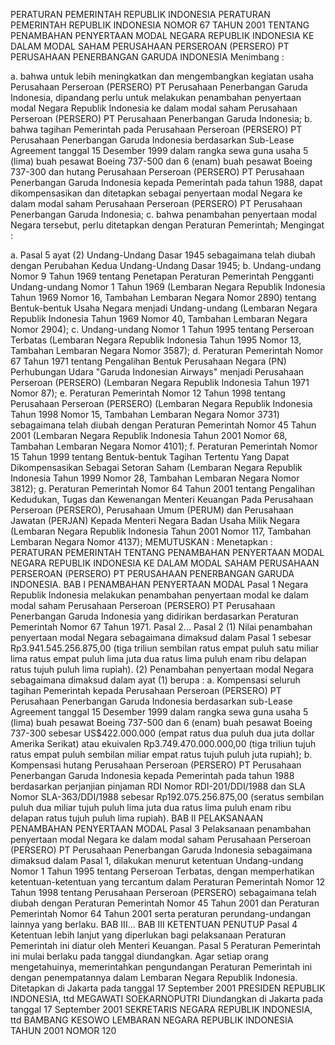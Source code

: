  PERATURAN PEMERINTAH REPUBLIK INDONESIA PERATURAN PEMERINTAH REPUBLIK INDONESIA NOMOR 67 TAHUN 2001 TENTANG PENAMBAHAN PENYERTAAN MODAL NEGARA REPUBLIK INDONESIA KE DALAM MODAL SAHAM PERUSAHAAN PERSEROAN (PERSERO) PT PERUSAHAAN PENERBANGAN GARUDA INDONESIA
Menimbang :

a. bahwa untuk lebih meningkatkan dan mengembangkan kegiatan usaha Perusahaan Perseroan (PERSERO) PT Perusahaan Penerbangan Garuda Indonesia, dipandang perlu untuk melakukan penambahan penyertaan modal Negara Republik Indonesia ke dalam modal saham Perusahaan Perseroan (PERSERO) PT Perusahaan Penerbangan Garuda Indonesia;
b. bahwa tagihan Pemerintah pada Perusahaan Perseroan (PERSERO) PT Perusahaan Penerbangan Garuda Indonesia berdasarkan Sub-Lease Agreement tanggal 15 Desember 1999 dalam rangka sewa guna usaha 5 (lima) buah pesawat Boeing 737-500 dan 6 (enam) buah pesawat Boeing 737-300 dan hutang Perusahaan Perseroan (PERSERO) PT Perusahaan Penerbangan Garuda Indonesia kepada Pemerintah pada tahun 1988, dapat dikompensasikan dan ditetapkan sebagai penyertaan modal Negara ke dalam modal saham Perusahaan Perseroan (PERSERO) PT Perusahaan Penerbangan Garuda Indonesia;
c. bahwa penambahan penyertaan modal Negara tersebut, perlu ditetapkan dengan Peraturan Pemerintah;
Mengingat :

a. Pasal 5 ayat (2) Undang-Undang Dasar 1945 sebagaimana telah diubah dengan Perubahan Kedua Undang-Undang Dasar 1945;
b. Undang-undang Nomor 9 Tahun 1969 tentang Penetapan Peraturan Pemerintah Pengganti Undang-undang Nomor 1 Tahun 1969 (Lembaran Negara Republik Indonesia Tahun 1969 Nomor 16, Tambahan Lembaran Negara Nomor 2890) tentang Bentuk-bentuk Usaha Negara menjadi Undang-undang (Lembaran Negara Republik Indonesia Tahun 1969 Nomor 40, Tambahan Lembaran Negara Nomor 2904);
c. Undang-undang Nomor 1 Tahun 1995 tentang Perseroan Terbatas (Lembaran Negara Republik Indonesia Tahun 1995 Nomor 13, Tambahan Lembaran Negara Nomor 3587);
d. Peraturan Pemerintah Nomor 67 Tahun 1971 tentang Pengalihan Bentuk Perusahaan Negara (PN) Perhubungan Udara "Garuda Indonesian Airways" menjadi Perusahaan Perseroan (PERSERO) (Lembaran Negara Republik Indonesia Tahun 1971 Nomor 87);
e. Peraturan Pemerintah Nomor 12 Tahun 1998 tentang Perusahaan Perseroan (PERSERO) (Lembaran Negara Republik Indonesia Tahun 1998 Nomor 15, Tambahan Lembaran Negara Nomor 3731) sebagaimana telah diubah dengan Peraturan Pemerintah Nomor 45 Tahun 2001 (Lembaran Negara Republik Indonesia Tahun 2001 Nomor 68, Tambahan Lembaran Negara Nomor 4101);
f. Peraturan Pemerintah Nomor 15 Tahun 1999 tentang Bentuk-bentuk Tagihan Tertentu Yang Dapat Dikompensasikan Sebagai Setoran Saham (Lembaran Negara Republik Indonesia Tahun 1999 Nomor 28, Tambahan Lembaran Negara Nomor 3812);
g. Peraturan Pemerintah Nomor 64 Tahun 2001 tentang Pengalihan Kedudukan, Tugas dan Kewenangan Menteri Keuangan Pada Perusahaan Perseroan (PERSERO), Perusahaan Umum (PERUM) dan Perusahaan Jawatan (PERJAN) Kepada Menteri Negara Badan Usaha Milik Negara (Lembaran Negara Republik Indonesia Tahun 2001 Nomor 117, Tambahan Lembaran Negara Nomor 4137);
MEMUTUSKAN :
 Menetapkan : PERATURAN PEMERINTAH TENTANG PENAMBAHAN PENYERTAAN MODAL NEGARA REPUBLIK INDONESIA KE DALAM MODAL SAHAM PERUSAHAAN PERSEROAN (PERSERO) PT PERUSAHAAN PENERBANGAN GARUDA INDONESIA.
BAB I PENAMBAHAN PENYERTAAN MODAL
Pasal 1
Negara Republik Indonesia melakukan penambahan penyertaan modal ke dalam modal saham Perusahaan Perseroan (PERSERO) PT Perusahaan Penerbangan Garuda Indonesia yang didirikan berdasarkan Peraturan Pemerintah Nomor 67 Tahun 1971. Pasal 2...
Pasal 2
(1) Nilai penambahan penyertaan modal Negara sebagaimana dimaksud dalam Pasal 1 sebesar Rp3.941.545.256.875,00 (tiga triliun sembilan ratus empat puluh satu miliar lima ratus empat puluh lima juta dua ratus lima puluh enam ribu delapan ratus tujuh puluh lima rupiah).
(2) Penambahan penyertaan modal Negara sebagaimana dimaksud dalam ayat (1) berupa :
a. Kompensasi seluruh tagihan Pemerintah kepada Perusahaan Perseroan (PERSERO) PT Perusahaan Penerbangan Garuda Indonesia berdasarkan sub-Lease Agreement tanggal 15 Desember 1999 dalam rangka sewa guna usaha 5 (lima) buah pesawat Boeing 737-500 dan 6 (enam) buah pesawat Boeing 737-300 sebesar US$422.000.000 (empat ratus dua puluh dua juta dollar Amerika Serikat) atau ekuivalen Rp3.749.470.000.000,00 (tiga triliun tujuh ratus empat puluh sembilan miliar empat ratus tujuh puluh juta rupiah);
b. Kompensasi hutang Perusahaan Perseroan (PERSERO) PT Perusahaan Penerbangan Garuda Indonesia kepada Pemerintah pada tahun 1988 berdasarkan perjanjian pinjaman RDI Nomor RDI-201/DDI/1988 dan SLA Nomor SLA-363/DDI/1988 sebesar Rp192.075.256.875,00 (seratus sembilan puluh dua miliar tujuh puluh lima juta dua ratus lima puluh enam ribu delapan ratus tujuh puluh lima rupiah).
BAB II PELAKSANAAN PENAMBAHAN PENYERTAAN MODAL
Pasal 3
Pelaksanaan penambahan penyertaan modal Negara ke dalam modal saham Perusahaan Perseroan (PERSERO) PT Perusahaan Penerbangan Garuda Indonesia sebagaimana dimaksud dalam Pasal 1, dilakukan menurut ketentuan Undang-undang Nomor 1 Tahun 1995 tentang Perseroan Terbatas, dengan memperhatikan ketentuan-ketentuan yang tercantum dalam Peraturan Pemerintah Nomor 12 Tahun 1998 tentang Perusahaan Perseroan (PERSERO) sebagaimana telah diubah dengan Peraturan Pemerintah Nomor 45 Tahun 2001 dan Peraturan Pemerintah Nomor 64 Tahun 2001 serta peraturan perundang-undangan lainnya yang berlaku. BAB III...
BAB III KETENTUAN PENUTUP
Pasal 4
Ketentuan lebih lanjut yang diperlukan bagi pelaksanaan Peraturan Pemerintah ini diatur oleh Menteri Keuangan.
Pasal 5
Peraturan Pemerintah ini mulai berlaku pada tanggal diundangkan.
Agar setiap orang mengetahuinya, memerintahkan pengundangan Peraturan Pemerintah ini dengan penempatannya dalam Lembaran Negara Republik Indonesia. Ditetapkan di Jakarta pada tanggal 17 September 2001 PRESIDEN REPUBLIK INDONESIA, ttd MEGAWATI SOEKARNOPUTRI Diundangkan di Jakarta pada tanggal 17 September 2001 SEKRETARIS NEGARA REPUBLIK INDONESIA, ttd BAMBANG KESOWO LEMBARAN NEGARA REPUBLIK INDONESIA TAHUN 2001 NOMOR 120